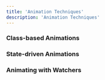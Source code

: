```yaml
---
title: 'Animation Techniques'
description: 'Animation Techniques'
---
```

### Class-based Animations
### State-driven Animations
### Animating with Watchers